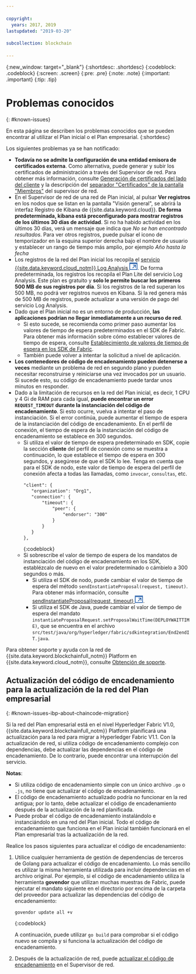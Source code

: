 ```yaml
---

copyright:
  years: 2017, 2019
lastupdated: "2019-03-20"

subcollection: blockchain

---
```


{:new_window: target="_blank"}
{:shortdesc: .shortdesc}
{:codeblock: .codeblock}
{:screen: .screen}
{:pre: .pre}
{:note: .note}
{:important: .important}
{:tip: .tip}

# Problemas conocidos
{: #known-issues}

En esta página se describen los problemas conocidos que se pueden encontrar al utilizar el Plan inicial o el Plan empresarial.
{:shortdesc}

Los siguientes problemas ya se han notificado:
- **Todavía no se admite la configuración de una entidad emisora de certificados externa**. Como alternativa, puede generar y subir los certificados de administración a través del Supervisor de red. Para obtener más información, consulte [Generación de certificados del lado del cliente](/docs/services/blockchain/v10_application.html#dev-app-enroll-panel) y la descripción del [separador "Certificados" de la pantalla "Miembros"](/docs/services/blockchain/v10_dashboard.html#ibp-dashboard-members) del supervisor de red.
- En el Supervisor de red de una red de Plan inicial, al pulsar **Ver registros** en los nodos que se listan en la pantalla "Visión general", se abrirá la interfaz Registro de Kibana de {{site.data.keyword.cloud}}. **De forma predeterminada, kibana está preconfigurado para mostrar registros de los últimos 30 días de actividad**. Si no ha habido actividad en los últimos 30 días, verá un mensaje que indica que *No se han encontrado resultados*. Para ver otros registros, puede pulsar el icono de temporizador en la esquina superior derecha bajo el nombre de usuario y establecer un rango de tiempo más amplio, por ejemplo *Año hasta la fecha*
- Los registros de la red del Plan inicial los recopila el [servicio {{site.data.keyword.cloud_notm}} Log Analysis ![Icono de enlace externo](images/external_link.svg "Icono de enlace externo")](https://cloud.ibm.com/catalog/services/log-analysis). De forma predeterminada, los registros los recopila el Plan Lite del servicio Log Analysis. Este plan es gratuito y **solo le permite buscar los primeros 500 MB de sus registros por día**. Si los registros de la red superan los 500 MB, no podrá ver registros nuevos en Kibana. Si la red genera más de 500 MB de registros, puede actualizar a una versión de pago del servicio Log Analysis.
- Dado que el Plan inicial no es un entorno de producción, **las aplicaciones podrían no llegar inmediatamente a un recurso de red**.
  - Si esto sucede, se recomienda como primer paso aumentar los valores de tiempo de espera predeterminados en el SDK de Fabric. Para obtener más información sobre cómo establecer valores de tiempo de espera, consulte [Establecimiento de valores de tiempo de espera en los SDK de Fabric](/docs/services/blockchain/best_practices.html#best-practices-app-set-timeout-in-sdk).
  - También puede volver a intentar la solicitud a nivel de aplicación.
- **Los contenedores de código de encadenamiento pueden detenerse a veces** mediante un problema de red en segundo plano y pueden necesitar reconstruirse y reiniciarse una vez invocados por un usuario. Si sucede esto, su código de encadenamiento puede tardar unos minutos en responder.
- Dado a la limitación de recursos en la red del Plan inicial, es decir, 1 CPU y 4 Gi de RAM para cada igual, **puede encontrar un error `REQUEST_TIMEOUT` durante la instanciación del código de encadenamiento**. Si esto ocurre, vuelva a intentar el paso de instanciación. Si el error continúa, puede aumentar el tiempo de espera de la instanciación del código de encadenamiento. En el perfil de conexión, el tiempo de espera de la instanciación del código de encadenamiento se establece en 300 segundos.
  - Si utiliza el valor de tiempo de espera predeterminado en SDK, copie la sección **cliente** del perfil de conexión como se muestra a continuación, lo que establece el tiempo de espera en 300 segundos, y asegúrese de que el SDK lo lee. Tenga en cuenta que para el SDK de nodo, este valor de tiempo de espera del perfil de conexión afecta a todas las llamadas, como `invocar`, `consultas`, etc.
    ```
    "client": {
       "organization": "Org1",
       "connection": {
           "timeout": {
               "peer": {
                   "endorser": "300"
               }
           }
       }
    },
    ```
    {:codeblock}
  - Si sobrescribe el valor de tiempo de espera de los mandatos de instanciación del código de encadenamiento en los SDK, establézcalo de nuevo en el valor predeterminado o cámbielo a 300 segundos o más.
    - Si utiliza el SDK de nodo, puede cambiar el valor de tiempo de espera del método `sendInstantiateProposal(request, timeout)`. Para obtener más información, consulte [sendInstantiateProposal(request, timeout) ![Icono de enlace externo](images/external_link.svg "Icono de enlace externo")](https://fabric-sdk-node.github.io/Channel.html#sendInstantiateProposal).
    - Si utiliza el SDK de Java, puede cambiar el valor de tiempo de espera del mandato `instantiateProposalRequest.setProposalWaitTime(DEPLOYWAITTIME)`, que se encuentra en el archivo `src/test/java/org/hyperledger/fabric/sdkintegration/End2endIT.java`.

Para obtener soporte y ayuda con la red de {{site.data.keyword.blockchainfull_notm}} Platform en {{site.data.keyword.cloud_notm}}, consulte [Obtención de soporte](/docs/services/blockchain/ibmblockchain_support.html#blockchain-support).

## Actualización del código de encadenamiento para la actualización de la red del Plan empresarial
{: #known-issues-ibp-about-chaincode-migration}

Si la red del Plan empresarial está en el nivel Hyperledger Fabric V1.0, {{site.data.keyword.blockchainfull_notm}} Platform planificará una actualización para la red para migrar a Hyperledger Fabric V1.1. Con la actualización de red, si utiliza código de encadenamiento complejo con dependencias, debe actualizar las dependencias en el código de encadenamiento. De lo contrario, puede encontrar una interrupción del servicio.

**Notas**:
- Si utiliza código de encadenamiento simple con un único archivo `.go` o `.js`, no tiene que actualizar el código de encadenamiento.
- El código de encadenamiento actualizado podría no funcionar en la red antigua; por lo tanto, debe actualizar el código de encadenamiento después de la actualización de la red planificada.
- Puede probar el código de encadenamiento instalándolo e instanciándolo en una red del Plan inicial. Todo el código de encadenamiento que funciona en el Plan inicial también funcionará en el Plan empresarial tras la actualización de la red.

Realice los pasos siguientes para actualizar el código de encadenamiento:
1. Utilice cualquier herramienta de gestión de dependencias de terceros de Golang para actualizar el código de encadenamiento. Lo más sencillo es utilizar la misma herramienta utilizada para incluir dependencias en el archivo original. Por ejemplo, si el código de encadenamiento utiliza la herramienta **govendor** que utilizan muchas muestras de Fabric, puede ejecutar el mandato siguiente en el directorio por encima de la carpeta del proveedor para actualizar las dependencias del código de encadenamiento:
    ```
    govendor update all +v
    ```
    {:codeblock}

    A continuación, puede utilizar `go build` para comprobar si el código nuevo se compila y si funciona la actualización del código de encadenamiento.

2. Después de la actualización de red, puede [actualizar el código de encadenamiento](/docs/services/blockchain/howto/install_instantiate_chaincode.html#install-instantiate-chaincode-update-cc) en el Supervisor de red.
